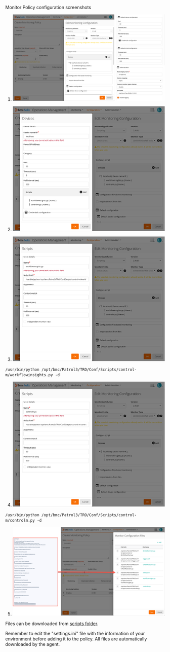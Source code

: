 Monitor Policy configuration screenshots

1) ![control-m_config1.png](control-m_config1.png)

2) ![control-m_config2.png](control-m_config2.png)

3) ![control-m_config3.png](control-m_config3.png)

`/usr/bin/python /opt/bmc/Patrol3/TRO/Conf/Scripts/control-m/workflowinsights.py -d`

4) ![control-m_config4.png](control-m_config4.png)

`/usr/bin/python /opt/bmc/Patrol3/TRO/Conf/Scripts/control-m/controlm.py -d`

5) ![control-m_config5.png](control-m_config5.png)

Files can be downloaded from [scripts folder](scripts/).

Remember to edit the "settings.ini" file with the information of your environment before adding it to the policy.
All files are automatically downloaded by the agent.
